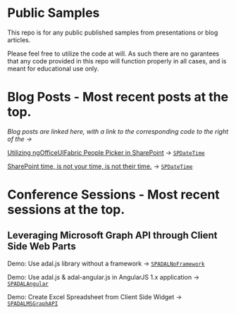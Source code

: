 # Public Samples
This repo is for any public published samples from presentations or blog articles.

Please feel free to utilize the code at will.  As such there are no garantees that any code provided in this repo will function properly in all cases, and is meant for educational use only.

# Blog Posts - Most recent posts at the top.

*Blog posts are linked here, with a link to the corresponding code to the right of the ->*

[Utilizing ngOfficeUIFabric People Picker in SharePoint](http://wp.me/p7UKup-5v) -> [`SPDateTime`](./NGFabricUIPeoplePicker)

[SharePoint time, is not your time, is not their time.](http://wp.me/p7UKup-5a) -> [`SPDateTime`](./SPDateTime)

# Conference Sessions - Most recent sessions at the top.

## Leveraging Microsoft Graph API through Client Side Web Parts

Demo: Use adal.js library without a framework -> [`SPADALNoFramework`](./SPADALNoFramework)

Demo: Use adal.js & adal-angular.js in AngularJS 1.x application -> [`SPADALAngular`](./SPADALAngular) 

Demo: Create Excel Spreadsheet from Client Side Widget -> [`SPADALMSGraphAPI`](./SPADALMSGraphAPI)


